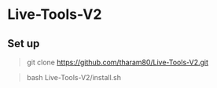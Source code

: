 # Live-Tools-V2

## Set up

> git clone https://github.com/tharam80/Live-Tools-V2.git

> bash Live-Tools-V2/install.sh
